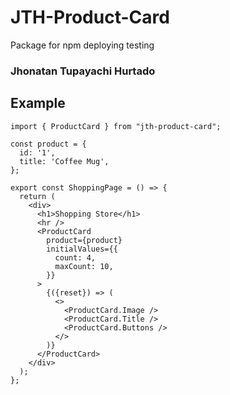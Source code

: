 # JTH-Product-Card

Package for npm deploying testing

### Jhonatan Tupayachi Hurtado

## Example

```
import { ProductCard } from "jth-product-card";

const product = {
  id: '1',
  title: 'Coffee Mug',
};

export const ShoppingPage = () => {
  return (
    <div>
      <h1>Shopping Store</h1>
      <hr />
      <ProductCard
        product={product}
        initialValues={{
          count: 4,
          maxCount: 10,
        }}
      >
        {({reset}) => (
          <>
            <ProductCard.Image />
            <ProductCard.Title />
            <ProductCard.Buttons />
          </>
        )}
      </ProductCard>
    </div>
  );
};

```